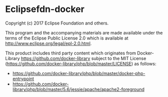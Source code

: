 # Eclipsefdn-docker
Copyright (c) 2017 Eclipse Foundation and others.

This program and the accompanying materials are made available under the terms
of the Eclipse Public License 2.0 which is available at
http://www.eclipse.org/legal/epl-2.0.html.

This product includes third party content which originates from Docker-Library https://github.com/docker-library subject to the MIT License (https://github.com/docker-library/php/blob/master/LICENSE) as follows:

* https://github.com/docker-library/php/blob/master/docker-php-entrypoint
* https://github.com/docker-library/php/blob/master/5.6/jessie/apache/apache2-foreground